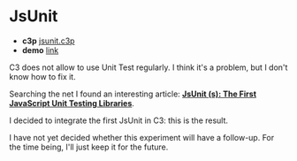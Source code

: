 # JsUnit

* **c3p** [jsunit.c3p](source/c3p/jsunit.c3p)
* **demo** [link](demo)


C3 does not allow to use Unit Test regularly. I think it's a problem, but I don't know how to fix it.

Searching the net I found an interesting article: **[JsUnit (s): The First JavaScript Unit Testing Libraries](https://medium.com/@denny.headrick/jsunit-s-the-first-javascript-unit-testing-libraries-af57d51d6ea1)**.

I decided to integrate the first JsUnit in C3: this is the result.

I have not yet decided whether this experiment will have a follow-up. For the time being, I'll just keep it for the future.
